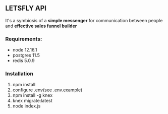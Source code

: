 ## LETSFLY API
It's a symbiosis of a **simple messenger** for communication between people and **effective sales funnel builder**

### Requirements:
- node 12.16.1
- postgres 11.5
- redis 5.0.9

### Installation
1. npm install
2. configure .env(see .env.example)
3. npm install -g knex
4. knex migrate:latest
5. node index.js
